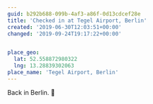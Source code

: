 ```yaml
---
guid: b292b688-099b-4af3-a86f-0d13cdcef28e
title: 'Checked in at Tegel Airport, Berlin'
created: '2019-06-30T12:03:51+00:00'
changed: '2019-09-24T19:17:22+00:00'


place_geo:
  lat: 52.558872980322
  lng: 13.28839302063
place_name: 'Tegel Airport, Berlin'
---
```


Back in Berlin. 🎉
